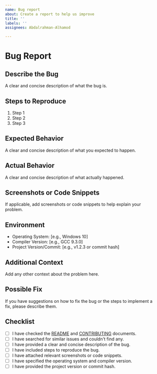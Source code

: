 ```yaml
---
name: Bug report
about: Create a report to help us improve
title: ''
labels: ''
assignees: Abdalrahman-Alhamod

---
```


# Bug Report

## Describe the Bug

A clear and concise description of what the bug is.

## Steps to Reproduce

1. Step 1
2. Step 2
3. Step 3

## Expected Behavior

A clear and concise description of what you expected to happen.

## Actual Behavior

A clear and concise description of what actually happened.

## Screenshots or Code Snippets

If applicable, add screenshots or code snippets to help explain your problem.

## Environment

- Operating System: [e.g., Windows 10]
- Compiler Version: [e.g., GCC 9.3.0]
- Project Version/Commit: [e.g., v1.2.3 or commit hash]

## Additional Context

Add any other context about the problem here.

## Possible Fix

If you have suggestions on how to fix the bug or the steps to implement a fix, please describe them.

## Checklist

- [ ] I have checked the [README](../README.md) and [CONTRIBUTING](../CONTRIBUTING.md) documents.
- [ ] I have searched for similar issues and couldn't find any.
- [ ] I have provided a clear and concise description of the bug.
- [ ] I have included steps to reproduce the bug.
- [ ] I have attached relevant screenshots or code snippets.
- [ ] I have specified the operating system and compiler version.
- [ ] I have provided the project version or commit hash.
